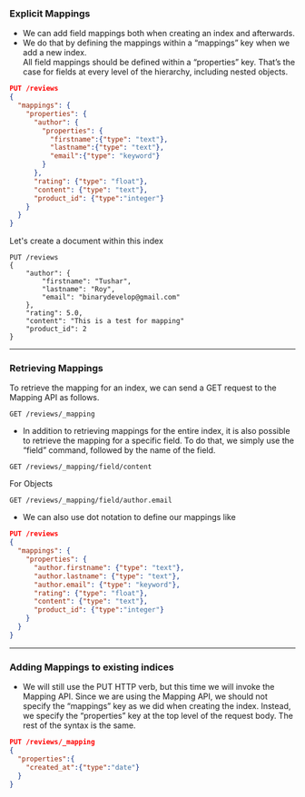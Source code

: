 ### Explicit Mappings
 - We can add field mappings both when creating an index and afterwards.
 - We do that by defining the mappings within a “mappings” key when we add a new index.  
All field mappings should be defined within a “properties” key. That’s the case for fields at every level of the hierarchy, including nested objects. 
```JSON
PUT /reviews
{
  "mappings": {
    "properties": {
      "author": {
        "properties": {
          "firstname":{"type": "text"},
          "lastname":{"type": "text"},
          "email":{"type": "keyword"}
        }
      },
      "rating": {"type": "float"},
      "content": {"type": "text"},
      "product_id": {"type":"integer"}
    }
  }
}
```
Let's create a document within this index

```
PUT /reviews
{
    "author": {
        "firstname": "Tushar",
        "lastname": "Roy",
        "email": "binarydevelop@gmail.com"
    },
    "rating": 5.0,
    "content": "This is a test for mapping"
    "product_id": 2
}
```
---

### Retrieving Mappings

To retrieve the mapping for an index, we can send a GET request to the Mapping API as follows. 

```
GET /reviews/_mapping
```
- In addition to retrieving mappings for the entire index, it is also possible to retrieve
the mapping for a specific field.
To do that, we simply use the “field” command, followed by the name of the field.
```
GET /reviews/_mapping/field/content
```

For Objects
```
GET /reviews/_mapping/field/author.email
```
- We can also use dot notation to define our mappings like
```JSON
PUT /reviews
{
  "mappings": {
    "properties": {
      "author.firstname": {"type": "text"},
      "author.lastname": {"type": "text"},
      "author.email": {"type": "keyword"},
      "rating": {"type": "float"},
      "content": {"type": "text"},
      "product_id": {"type":"integer"}
    }
  }
}
```

---
### Adding Mappings to existing indices
- We will still use the PUT HTTP verb, but this time we will invoke the Mapping API.
Since we are using the Mapping API, we should not specify the “mappings” key as we did
when creating the index.
Instead, we specify the “properties” key at the top level of the request body.
The rest of the syntax is the same.

```JSON
PUT /reviews/_mapping
{
  "properties":{
    "created_at":{"type":"date"}
  }
}
```